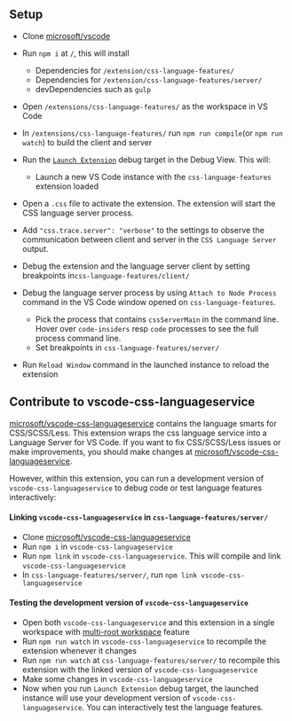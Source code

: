 
## Setup

- Clone [microsoft/vscode](https://github.com/microsoft/vscode)
- Run `npm i` at `/`, this will install
	- Dependencies for `/extension/css-language-features/`
	- Dependencies for `/extension/css-language-features/server/`
	- devDependencies such as `gulp`

- Open `/extensions/css-language-features/` as the workspace in VS Code
- In `/extensions/css-language-features/` run `npm run compile`(or `npm run watch`) to build the client and server
- Run the [`Launch Extension`](https://github.com/microsoft/vscode/blob/master/extensions/css-language-features/.vscode/launch.jsonc) debug target in the Debug View. This will:
	- Launch a new VS Code instance with the `css-language-features` extension loaded
- Open a `.css` file to activate the extension. The extension will start the CSS language server process.
- Add `"css.trace.server": "verbose"` to the settings to observe the communication between client and server in the `CSS Language Server` output.
- Debug the extension and the language server client by setting breakpoints in`css-language-features/client/`
- Debug the language server process by using `Attach to Node Process` command in the  VS Code window opened on `css-language-features`.
  - Pick the process that contains `cssServerMain` in the command line. Hover over `code-insiders` resp `code` processes to see the full process command line.
  - Set breakpoints in `css-language-features/server/`
- Run `Reload Window` command in the launched instance to reload the extension

## Contribute to vscode-css-languageservice

[microsoft/vscode-css-languageservice](https://github.com/microsoft/vscode-css-languageservice) contains the language smarts for CSS/SCSS/Less.
This extension wraps the css language service into a Language Server for VS Code.
If you want to fix CSS/SCSS/Less issues or make improvements, you should make changes at [microsoft/vscode-css-languageservice](https://github.com/microsoft/vscode-css-languageservice).

However, within this extension, you can run a development version of `vscode-css-languageservice` to debug code or test language features interactively:

#### Linking `vscode-css-languageservice` in `css-language-features/server/`

- Clone [microsoft/vscode-css-languageservice](https://github.com/microsoft/vscode-css-languageservice)
- Run `npm i` in `vscode-css-languageservice`
- Run `npm link` in `vscode-css-languageservice`. This will compile and link `vscode-css-languageservice`
- In `css-language-features/server/`, run `npm link vscode-css-languageservice`

#### Testing the development version of `vscode-css-languageservice`

- Open both `vscode-css-languageservice` and this extension in a single workspace with [multi-root workspace](https://code.visualstudio.com/docs/editor/multi-root-workspaces) feature
- Run `npm run watch` in `vscode-css-languageservice` to recompile the extension whenever it changes
- Run `npm run watch` at `css-language-features/server/` to recompile this extension with the linked version of `vscode-css-languageservice`
- Make some changes in `vscode-css-languageservice`
- Now when you run `Launch Extension` debug target, the launched instance will use your development version of `vscode-css-languageservice`. You can interactively test the language features.
